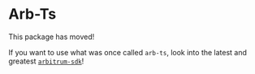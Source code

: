 # Arb-Ts

This package has moved!

If you want to use what was once called `arb-ts`, look into the latest and greatest [`arbitrum-sdk`](https://github.com/offchainlabs/arbitrum-sdk)!
